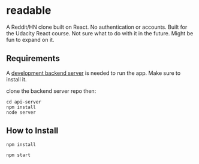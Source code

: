 # readable

A Reddit/HN clone built on React. No authentication or accounts. Built for the Udacity React course. Not sure what to do with it in the future. Might be fun to expand on it.

## Requirements

A [development backend server](https://github.com/udacity/reactnd-project-readable-starter) is needed to run the app. Make sure to install it.

clone the backend server repo then:

	cd api-server
	npm install
	node server

## How to Install

	npm install
	
	npm start


